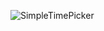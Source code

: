 ![SimpleTimePicker](https://github.com/Kinnara/ModernWpf/blob/master/docs/images/SimpleTimePicker.png)